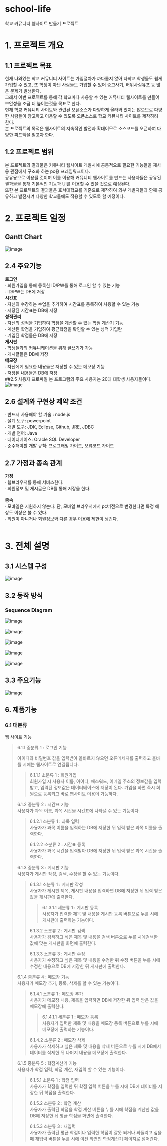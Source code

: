 # school-life
학교 커뮤니티 웹사이트 만들기 프로젝트
# 1. 프로젝트 개요
## 1.1 프로젝트 목표
현재 나와있는 학교 커뮤니티 사이트는 가입절차가 까다롭지 않아 타학교 학생들도 쉽게 가입할 수 있고, 또 학생이 아닌 사람들도 가입할 수 있어 중고사기, 허위사실유포 등 많은 문제가 발생한다. <br>그래서 이번 프로젝트를 통해 각 학교마다 사용할 수 있는 커뮤니티 웹사이트를 만들어 보안성을 조금 더 높이는것을 목표로 한다. <br>현재 학교 커뮤니티 사이트와 관련된 오픈소스가 다양하게 올라와 있지는 않으므로 다양한 사람들이 참고하고 이용할 수 있도록 오픈소스로 학교 커뮤니티 사이트를 제작하려 한다. <br>본 프로젝트의 목적은 웹사이트의 지속적인 발전과 확대이므로 소스코드를 오픈하여 다양한 피드백을 얻고자 한다.
## 1.2 프로젝트 범위
본 프로젝트의 결과물은 커뮤니티 웹사이트 개발시에 공통적으로 필요한 기능들을 재사용 관점에서 구조화 하는 pc용 프레임워크이다. <br>공유용으로 이용될 것이며 이를 이용해 커뮤니티 웹사이트를 만드는 사용자들은 공유된 결과물을 통해 기본적인 기능과 UI를 이용할 수 있을 것으로 예상된다. <br>
또한 본 프로젝트의 결과물은 호서대학교를 기준으로 제작하여 외부 개발자들과 함께 공유하고 발전시켜 다양한 학교들에도 적용할 수 있도록 할 예정이다. <br>

# 2. 프로젝트 일정
## Gantt Chart
![image](https://user-images.githubusercontent.com/84116509/119257865-30d2a600-bc02-11eb-9e93-d62cd8ed1cb3.png)
## 2.4 주요기능
**로그인**<br>
∙ 회원가입을 통해 등록한 ID/PW를 통해 로그인 할 수 있는 기능<br>
∙ ID/PW는 DB에 저장<br>
**시간표**<br>
∙ 자신의 수강하는 수업을 추가하여 시간표를 등록하여 사용할 수 있는 기능<br>
∙ 저장된 시간표는  DB에 저장<br>
**성적관리**<br>
∙ 자신의 성적을 기입하여 학점을 계산할 수 있는 학점 계산기 기능<br>
∙ 계산된 학점을 기입하여 평균학점을 확인할 수 있는 성적 기입란<br>
∙ 기입된 학점들은 DB에 저장<br>
**게시판**<br>
∙ 학생들과의 커뮤니케이션을 위해 글쓰기가 가능<br>
∙ 게시글들은 DB에 저장<br>
**메모장**<br>
∙ 자신에게 필요한 내용들은 저장할 수 있는 메모장 기능<br>
∙ 저장된 내용들은 DB에 저장<br>
##2.5 사용자 프로파일
본 프로그램의 주요 사용자는 20대 대학생 사용자들이다. 
![image](https://user-images.githubusercontent.com/84116509/122416730-f02d3900-cfc3-11eb-9525-c64fc4ef0d2b.png)

## 2.6 설계와 구현상 제약 조건
∙ 반드시 사용해야 할 기술 : node.js <br>
∙ 설계 도구: powerpoint <br>
∙ 개발 도구: JDK, Eclipse, Github, JRE, JDBC <br>
∙ 개발 언어: Java <br>
∙ 데이터베이스: Oracle SQL Developer <br>
∙ 준수해야할 개발 규칙: 프로그래밍 가이드, 오류코드 가이드
<br>
## 2.7 가정과 종속 관계
**가정**<br>
∙ 웹브라우저를 통해 서비스한다.<br>
∙ 회원정보 및 게시글은 DB를 통해 저장을 한다.<br>
<br>
**종속**<br>
∙ 모바일은 지원하지 않는다. 단, 모바일 브라우저에서 pc버전으로 변경한다면 특정 해상도 이상은 볼 수 있다.<br>
∙ 회원이 아니거나 회원정보와 다른 경우 이용에 제한이 생긴다.<br>
<br>
# 3. 전체 설명
## 3.1 시스템 구성
![image](https://user-images.githubusercontent.com/84116509/120065076-741d9080-c0aa-11eb-916d-035580e9b357.png)
## 3.2 동작 방식
### Sequence Diagram
![image](https://user-images.githubusercontent.com/84116509/120067223-628db600-c0b5-11eb-998c-a1a7c65f2dae.png)
<br><br>
![image](https://user-images.githubusercontent.com/84116509/120833562-e4da1680-c59c-11eb-9f79-6fd7cc22a979.png)
<br><br>
![image](https://user-images.githubusercontent.com/84116509/121890298-244ef280-cd55-11eb-9114-01064d554998.png)
<br><br>
![image](https://user-images.githubusercontent.com/84116509/121890735-a5a68500-cd55-11eb-960e-cb46317e0308.png)
<br><br>
![image](https://user-images.githubusercontent.com/84116509/121892256-7a249a00-cd57-11eb-9789-a2db36a51bed.png)



## 3.3 주요기능
![image](https://user-images.githubusercontent.com/74487628/120094097-578c6180-c159-11eb-9245-867c462c2f21.png)

## 6. 제품기능
### 6.1 대분류
웹 사이트 기능<br>
> 6.1.1 중분류 1 : 로그인 기능<br>
>
> 아이디와 비밀번호 값을 입력받아 올바르지 않으면 오류메세지를 출력하고 올바를 시에는 웹사이트로 연결됩니다.<br>
> > 6.1.1.1 소분류 1 : 회원가입<br>
> > 회원가입 시 사용자 이름, 아이디, 패스워드, 이메일 주소의 정보값을 입력받고, 입력된 정보값은 데이터베이스에 저장이 된다. 가입을 하면 즉시 회원으로 등록되고 바로 웹사이트 이용이 가능하다.<br> 
> > 
> 6.1.2 중분류 2 : 시간표 기능<br>
> 사용자가 과목 이름, 과목 시간을 시간표에 나타낼 수 있는 기능이다.<br> 
> > 6.1.2.1 소분류 1 : 과목 입력<br>
> > 사용자가 과목 이름을 입력하는 DB에 저장한 뒤 입력 받은 과목 이름을 출력한다.<br>
> > 
> > 6.1.2.2 소분류 2 : 시간표 등록<br>
> > 사용자가 과목 시간을 입력받아 DB에 저장한 뒤 입력 받은 과목 시간을 출력한다.<br>
> > 
> 6.1.3 중분류 3 : 게시판 기능<br>
> 사용자가 게시판 작성, 검색, 수정을 할 수 있는 기능이다.<br>
> > 6.1.3.1 소분류 1 : 게시판 작성<br>
> > 사용자가 게시판 제목, 게시판 내용을 입력하면 DB에 저장한 뒤 입력 받은 값을 게시판에 출력한다.<br>
> > > 6.1.3.1.1 세분류 1 : 게시판 등록<br>
> > > 사용자가 입력한 제목 및 내용을 게시판 등록 버튼으로 누를 시에 게시판에 출력하는 기능이다.<br>
> > > 
> > 6.1.3.2 소분류 2 : 게시판 검색<br>
> >  사용자가 검색하고 싶은 제목 및 내용을 검색 버튼으로 누를 시에검색한 값에 맞는 게시판을 화면에 출력한다.<br>
> >  
> > 6.1.3.3 소분류 3 : 게시판 수정<br>
> >  사용자가 수정하고 싶은 제목 및 내용을 수정한 뒤 수정 버튼을 누를 시에 수정한 내용으로 DB에 저장한 뒤 게시판에 출력한다. <br>
> >  
> 6.1.4 중분류 4 : 메모장 기능<br>
>  사용자가 메모장 추가, 등록, 삭제를 할 수 있는 기능이다.<br>
> 
> > 6.1.4.1 소분류 1 : 메모장 추가<br>
> >  사용자가 메모장 내용, 제목을 입력하면 DB에 저장한 뒤 입력 받은 값을 메모장에 출력한다.<br>
> >
> > > 6.1.4.1.1 세분류 1 : 메모장 등록<br>
> > > 사용자가 입력한 제목 및 내용을 메모장 등록 버튼으로 누를 시에 메모장에 출력하는 기능이다.<br>
> > > 
> > 6.1.4.2 소분류 2 : 메모장 삭제<br>
> >  사용자가 삭제하고 싶은 제목 및 내용을 삭제 버튼으로 누를 시에 DB에서 데이터를 삭제한 뒤 나머지 내용을 메모장에 출력한다.<br>
> >  
> 6.1.5 중분류 5 : 학점계산기 기능<br>
> 사용자가 학점 입력, 학점 계산, 재입력 할 수 있는 기능이다.<br>
>
> > 6.1.5.1 소분류 1 : 학점 입력<br>
> > 사용자가 학점을 입력한 뒤 학점 입력 버튼을 누를 시에 DB에 데이터를 저장한 뒤 학점을 출력한다. <br>
> >
> > 6.1.5.2 소분류 2 : 학점 계산<br>
> > 사용자가 출력된 학점을 학점 계산 버튼을 누를 시에 학점을 계산한 값을 DB에 저장한 뒤 평균 학점을 화면에 출력한다. <br>
> >
> > 6.1.5.3 소분류 3 : 재입력<br>
> > 사용자가 출력된 평균 학점이나 입력한 학점이 잘못 되거나 되돌리고 싶을 때 재입력 버튼을 누를 시에 이전 화면인 학점계산기 페이지로 넘어간다.<br>


